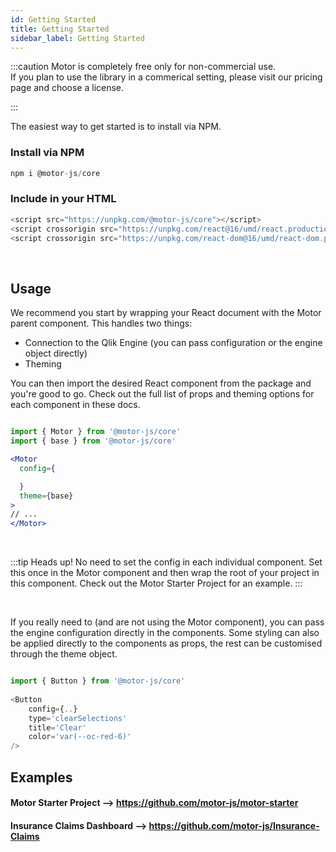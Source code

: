 ```yaml
---
id: Getting Started
title: Getting Started
sidebar_label: Getting Started
---
```


:::caution
Motor is completely free only for non-commercial use.<br />
If you plan to use the library in a commerical setting, please visit our pricing
page and choose a license.

:::

The easiest way to get started is to install via NPM.

### Install via NPM

```javascript
npm i @motor-js/core
```

### Include in your HTML

```javascript
<script src="https://unpkg.com/@motor-js/core"></script>
<script crossorigin src="https://unpkg.com/react@16/umd/react.production.min.js"></script>
<script crossorigin src="https://unpkg.com/react-dom@16/umd/react-dom.production.min.js"></script>
```

<br />


## Usage

We recommend you start by wrapping your React document with the Motor parent component.
This handles two things:

- Connection to the Qlik Engine (you can pass configuration or the engine object directly)
- Theming

You can then import the desired React component from the package and you're good to go. 
Check out the full list of props and theming options for each component in these docs.

```jsx

import { Motor } from '@motor-js/core'
import { base } from '@motor-js/core'

<Motor
  config={

  }
  theme={base}
>
// ...
</Motor>

```

<br />

:::tip 
Heads up! No need to set the config in each individual component. Set this once in the Motor component and then wrap 
the root of your project in this component. Check out the Motor Starter Project for an example.
:::

<br />

If you really need to (and are not using the Motor component), you can pass the engine configuration directly in the components. 
Some styling can also be applied directly to the components as props, the rest can be customised through the theme object.

```javascript

import { Button } from '@motor-js/core'
 
<Button 
    config={..}
    type='clearSelections'
    title='Clear'
    color='var(--oc-red-6)'
/>

```


## Examples

#### Motor Starter Project --> https://github.com/motor-js/motor-starter
#### Insurance Claims Dashboard --> https://github.com/motor-js/Insurance-Claims
